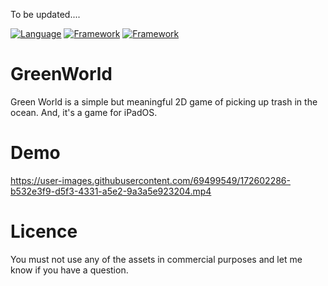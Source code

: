 
To be updated....

[![Language](https://img.shields.io/badge/Language-Swift_5.6-orange.svg)]()
[![Framework](https://img.shields.io/badge/Framework-SwiftUI_3.0-red.svg)]()
[![Framework](https://img.shields.io/badge/Framework-SpriteKit_3.0-red.svg)]()


# GreenWorld
Green World is a simple but meaningful 2D game of picking up trash in the ocean. And, it's a game for iPadOS.


# Demo

https://user-images.githubusercontent.com/69499549/172602286-b532e3f9-d5f3-4331-a5e2-9a3a5e923204.mp4



# Licence
You must not use any of the assets in commercial purposes and let me know if you have a question.
